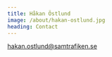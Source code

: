 ```yaml
---
title: Håkan Östlund
image: /about/hakan-ostlund.jpg
heading: Contact
---
```

<a href="mailto:hakan.ostlund@samtrafiken.se">hakan.ostlund@samtrafiken.se</a>
